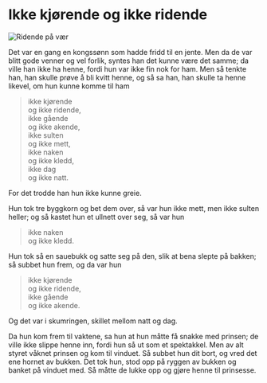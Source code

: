 # Ikke kjørende og ikke ridende

![Ridende på vær](./ikir1.png)

Det var en gang en kongssønn som hadde fridd til en jente. Men da de var blitt gode venner og vel forlik, syntes han det kunne være det samme; da ville han ikke ha henne, fordi hun var ikke fin nok for ham. Men så tenkte han, han skulle prøve å bli kvitt henne, og så sa han, han skulle ta henne likevel, om hun kunne komme til ham

> ikke kjørende  
> og ikke ridende,  
> ikke gående  
> og ikke akende,  
> ikke sulten  
> og ikke mett,  
> ikke naken  
> og ikke kledd,  
> ikke dag  
> og ikke natt.

For det trodde han hun ikke kunne greie.

Hun tok tre byggkorn og bet dem over, så var hun ikke mett, men ikke sulten heller; og så kastet hun et ullnett over seg, så var hun

> ikke naken  
> og ikke kledd.

Hun tok så en sauebukk og satte seg på den, slik at bena slepte på bakken; så subbet hun frem, og da var hun

> ikke kjørende  
> og ikke ridende,  
> ikke gående  
> og ikke akende.

Og det var i skumringen, skillet mellom natt og dag.

Da hun kom frem til vaktene, sa hun at hun måtte få snakke med prinsen; de ville ikke slippe henne inn, fordi hun så ut som et spektakkel. Men av alt styret våknet prinsen og kom til vinduet. Så subbet hun dit bort, og vred det ene hornet av bukken. Det tok hun, stod opp på ryggen av bukken og banket på vinduet med. Så måtte de lukke opp og gjøre henne til prinsesse.
